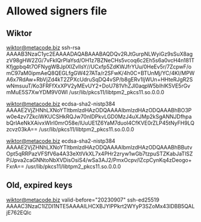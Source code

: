 # Allowed signers file
## Wiktor

wiktor@metacode.biz ssh-rsa AAAAB3NzaC1yc2EAAAADAQABAAABAQDQv2RJtGurpNLWyiGz9sSuX8agzV98gHW2ZG/7vFkIQrPlaYsd/OH1z7BZNeCHs5vcoq6c2Eh5s6a0vcH4n181TKfjgpbq4t7OFNygWBJplXIZvIlsY//UCxfp5ZdKWJfrYUu/0HeEv5r/7ZcpwF/omC97aM0ipmAeQ8QEGLfgGW427ATa/r2SFwK/4h0C+BTUnMj/YC/4KI/MPWA6x7RdAw+RbVjZd4kT2ZPXcUdruSqDQ4vSP/b8gERv1IjWUn+HHteRJgR2SwNmsuuT/Ko3FRFfXxXPV2yMEvUY2+DoU781VhZJl0aqpW5bIhlK5VE5rGvmMuE5S7XwYDM9V0Wl /usr/lib/pkcs11/libtpm2_pkcs11.so.0.0.0

wiktor@metacode.biz ecdsa-sha2-nistp384 AAAAE2VjZHNhLXNoYTItbmlzdHAzODQAAAAIbmlzdHAzODQAAABhBO3Pw0e4zv7ZkciWKUCSHkRQJw70nIDPkvLGD0MzJ4uXJMp2kSgANNJDfhpabQrIAeNkXAivxWIrl0mrO58e/lUuUE1Z6YaM7duoI4CfKVE0rZLP45tNyFH9LQzcvz03kA== /usr/lib/pkcs11/libtpm2_pkcs11.so.0.0.0

wiktor@metacode.biz ecdsa-sha2-nistp384 AAAAE2VjZHNhLXNoYTItbmlzdHAzODQAAAAIbmlzdHAzODQAAABhBButvOpt5qRRPazVFSfV6a4A33eXtlVkXL7x4PHr2zryw1wGb7tzpuSTZKabJaTlSZP/Jpva2caGNNtoNbXVDisOsiS4/wSa3AJ2/PmxOcpv/lZcpCynKq4zDeogo+FxrA== /usr/lib/pkcs11/libtpm2_pkcs11.so.0.0.0

## Old, expired keys

wiktor@metacode.biz valid-before="20230907" ssh-ed25519 AAAAC3NzaC1lZDI1NTE5AAAAILHCXBJYlPPkrt2WYyP3SZoMx43lDBB5QALjE762EQlc

